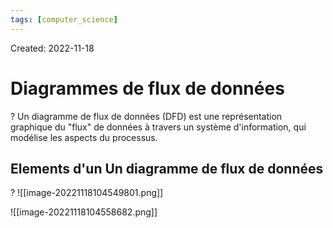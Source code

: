 ```yaml
---
tags: [computer_science] 
---
```

Created: 2022-11-18

# Diagrammes de flux de données
?
Un diagramme de flux de données (DFD) est une représentation graphique du "flux" de données à travers un système d'information, qui modélise les aspects du processus.
<!--SR:!2024-06-12,127,210-->

## Elements d'un Un diagramme de flux de données
?
![[image-20221118104549801.png]]
<!--SR:!2024-03-23,77,190-->

![[image-20221118104558682.png]]

